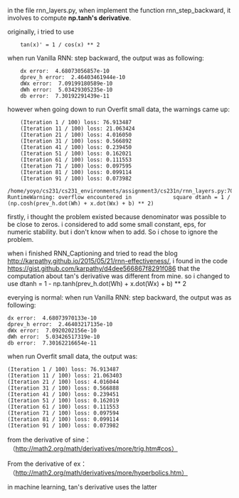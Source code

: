 in the file rnn_layers.py, when implement the function rnn_step_backward, it involves to 
compute **np.tanh's derivative**. 

originally, i tried to use

        tan(x)' = 1 / cos(x) ** 2
when run Vanilla RNN: step backward, the output was as following:

        dx error:  4.68073056857e-10
        dprev_h error:  2.46403461944e-10
        dWx error:  7.09199180589e-10
        dWh error:  5.03429305235e-10
        db error:  7.30192291439e-11
however when going down to run Overfit small data, the warnings came up:

        (Iteration 1 / 100) loss: 76.913487
        (Iteration 11 / 100) loss: 21.063424
        (Iteration 21 / 100) loss: 4.016050
        (Iteration 31 / 100) loss: 0.566892
        (Iteration 41 / 100) loss: 0.239450
        (Iteration 51 / 100) loss: 0.162021
        (Iteration 61 / 100) loss: 0.111553
        (Iteration 71 / 100) loss: 0.097595
        (Iteration 81 / 100) loss: 0.099114
        (Iteration 91 / 100) loss: 0.073982
        /home/yoyo/cs231/cs231_environments/assignment3/cs231n/rnn_layers.py:70: RuntimeWarning: overflow encountered in             square dtanh = 1 / (np.cosh(prev_h.dot(Wh) + x.dot(Wx) + b) ** 2)
  
firstly, i thought the problem existed because denominator was possible to be close to zeros. i considered to add some small 
constant, eps, for numeric stability. but i don't know when to add. So i chose to ignore the problem. 

when i finished RNN_Captioning and tried to read the blog  http://karpathy.github.io/2015/05/21/rnn-effectiveness/, i found 
in the code https://gist.github.com/karpathy/d4dee566867f8291f086 that the computation about tan's derivative was different 
from mine. so i changed to use dtanh = 1 - np.tanh(prev_h.dot(Wh) + x.dot(Wx) + b) ** 2

everying is normal:
when run Vanilla RNN: step backward, the output was as following:

    dx error:  4.68073970133e-10
    dprev_h error:  2.46403217135e-10
    dWx error:  7.0920202156e-10
    dWh error:  5.03426517319e-10
    db error:  7.30162216654e-11
when run Overfit small data, the output was:

    (Iteration 1 / 100) loss: 76.913487
    (Iteration 11 / 100) loss: 21.063403
    (Iteration 21 / 100) loss: 4.016044
    (Iteration 31 / 100) loss: 0.566888
    (Iteration 41 / 100) loss: 0.239451
    (Iteration 51 / 100) loss: 0.162019
    (Iteration 61 / 100) loss: 0.111553
    (Iteration 71 / 100) loss: 0.097594
    (Iteration 81 / 100) loss: 0.099114
    (Iteration 91 / 100) loss: 0.073982
  
from the derivative of sine：
  （http://math2.org/math/derivatives/more/trig.htm#cos）
  
From the derivative of ex：
  （http://math2.org/math/derivatives/more/hyperbolics.htm）

in machine learning, tan's derivative uses the latter
